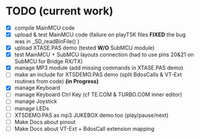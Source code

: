 # TODO (current work)

- [x] compile MainMCU code
- [x] upload & test MainMCU code (failure on playT5K files **FIXED** the bug was in _SD_readBinFile() )
- [x] upload XTASE.PAS demo (tested **W/O** SubMCU module)
- [x] test MainMCU + SubMCU layouts connection (had to use pins 20&21 on SubMCU for Bridge RX/TX)
- [x] manage MP3 module (add missing commands in XTASE.PAS demo)
- [ ] make an include for XTSDEMO.PAS demo (split BdosCalls & VT-Ext routines from code) **(in Progress)**
- [x] manage Keyboard
- [ ] manage Keyboard Ctrl Key (cf TE.COM & TURBO.COM inner editor)
- [ ] manage Joystick
- [ ] manage LEDs
- [ ] XTSDEMO.PAS as mp3 JUKEBOX demo too (play/pause/next)
- [ ] Make Docs about pinout
- [ ] Make Docs about VT-Ext + BdosCall extension mapping